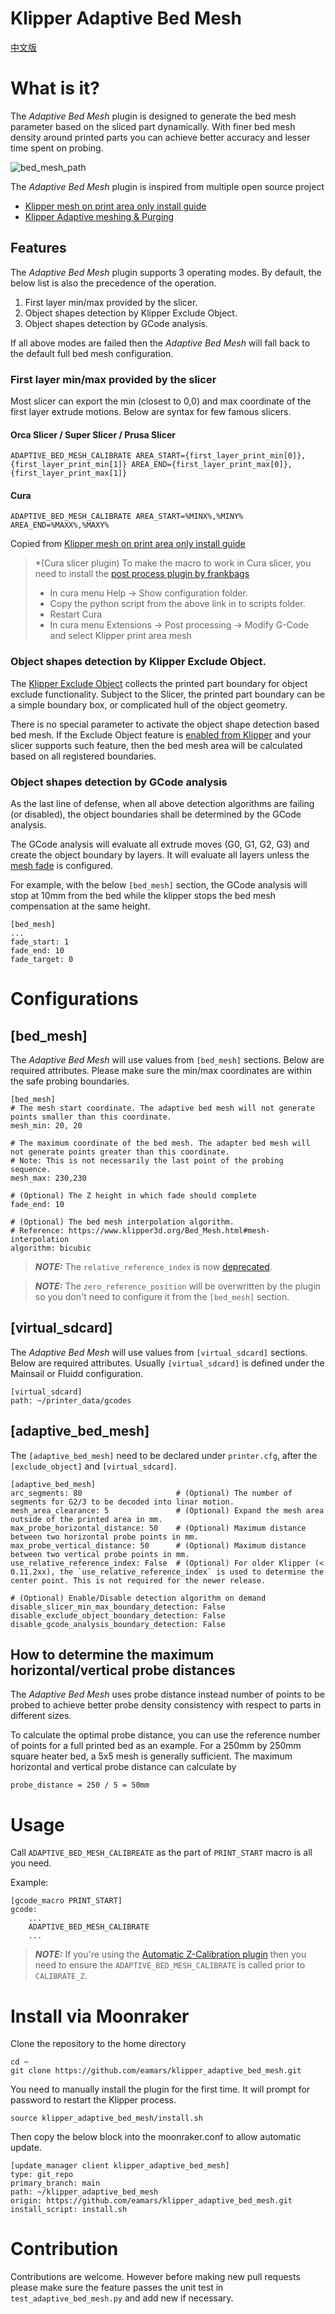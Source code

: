Klipper Adaptive Bed Mesh
===
[中文版](readme_zh_cn.md)

# What is it?
The *Adaptive Bed Mesh* plugin is designed to generate the bed mesh parameter based on the sliced part dynamically. 
With finer bed mesh density around printed parts you can achieve better accuracy and lesser time spent on probing.

![bed_mesh_path](resources/bed_mesh_path.png)

The *Adaptive Bed Mesh* plugin is inspired from multiple open source project
- [Klipper mesh on print area only install guide](https://gist.github.com/ChipCE/95fdbd3c2f3a064397f9610f915f7d02)
- [Klipper Adaptive meshing & Purging](https://github.com/kyleisah/Klipper-Adaptive-Meshing-Purging)

## Features
The *Adaptive Bed Mesh* plugin supports 3 operating modes. By default, the below list is also the precedence of the operation. 
1. First layer min/max provided by the slicer.
2. Object shapes detection by Klipper Exclude Object.
3. Object shapes detection by GCode analysis.

If all above modes are failed then the *Adaptive Bed Mesh* will fall back to the default full bed mesh configuration. 

### First layer min/max provided by the slicer
Most slicer can export the min (closest to 0,0) and max coordinate of the first layer extrude motions. 
Below are syntax for few famous slicers. 
#### Orca Slicer / Super Slicer / Prusa Slicer

    ADAPTIVE_BED_MESH_CALIBRATE AREA_START={first_layer_print_min[0]},{first_layer_print_min[1]} AREA_END={first_layer_print_max[0]},{first_layer_print_max[1]}

#### Cura

    ADAPTIVE_BED_MESH_CALIBRATE AREA_START=%MINX%,%MINY% AREA_END=%MAXX%,%MAXY%

Copied from [Klipper mesh on print area only install guide](https://gist.github.com/ChipCE/95fdbd3c2f3a064397f9610f915f7d02)
> *(Cura slicer plugin) To make the macro to work in Cura slicer, you need to install the [post process plugin by frankbags](https://raw.githubusercontent.com/ChipCE/Slicer-profile/master/cura-slicer/scripts/KlipperPrintArea.py)
> - In cura menu Help -> Show configuration folder. 
> - Copy the python script from the above link in to scripts folder. 
> - Restart Cura 
> - In cura menu Extensions -> Post processing -> Modify G-Code and select Klipper print area mesh

### Object shapes detection by Klipper Exclude Object.
The [Klipper Exclude Object](https://www.klipper3d.org/Exclude_Object.html) collects the printed part boundary for 
object exclude functionality. Subject to the Slicer, the printed part boundary can be a simple boundary box, or complicated
hull of the object geometry. 

There is no special parameter to activate the object shape detection based bed mesh. If the Exclude Object feature is [enabled from Klipper](https://www.klipper3d.org/Config_Reference.html#exclude_object)
and your slicer supports such feature, then the bed mesh area will be calculated based on all registered boundaries.

### Object shapes detection by GCode analysis
As the last line of defense, when all above detection algorithms are failing (or disabled), the object boundaries shall be 
determined by the GCode analysis.

The GCode analysis will evaluate all extrude moves (G0, G1, G2, G3) and create the object boundary by layers. It
will evaluate all layers unless the [mesh fade](https://www.klipper3d.org/Bed_Mesh.html#mesh-fade) is configured.

For example, with the below `[bed_mesh]` section, the GCode analysis will stop at 10mm from the bed while the klipper stops the 
bed mesh compensation at the same height. 

    [bed_mesh]
    ...
    fade_start: 1
    fade_end: 10
    fade_target: 0

# Configurations
## [bed_mesh]
The *Adaptive Bed Mesh* will use values from `[bed_mesh]` sections. Below are required attributes. Please make sure the min/max
coordinates are within the safe probing boundaries. 

    [bed_mesh]
    # The mesh start coordinate. The adaptive bed mesh will not generate points smaller than this coordinate.
    mesh_min: 20, 20

    # The maximum coordinate of the bed mesh. The adapter bed mesh will not generate points greater than this coordinate.
    # Note: This is not necessarily the last point of the probing sequence.  
    mesh_max: 230,230

    # (Optional) The Z height in which fade should complete
    fade_end: 10

    # (Optional) The bed mesh interpolation algorithm. 
    # Reference: https://www.klipper3d.org/Bed_Mesh.html#mesh-interpolation
    algorithm: bicubic

> **_NOTE:_**  The `relative_reference_index` is now [deprecated](https://www.klipper3d.org/Bed_Mesh.html#the-deprecated-relative_reference_index). 

> **_NOTE:_** The `zero_reference_position` will be overwritten by the plugin so you don't need to configure it from the `[bed_mesh]`
> section. 

## [virtual_sdcard]
The *Adaptive Bed Mesh* will use values from `[virtual_sdcard]` sections. Below are required attributes. Usually `[virtual_sdcard]` is 
defined under the Mainsail or Fluidd configuration. 
    
    [virtual_sdcard]
    path: ~/printer_data/gcodes

## [adaptive_bed_mesh]
The `[adaptive_bed_mesh]` need to be declared under `printer.cfg`, after the `[exclude_object]` and `[virtual_sdcard]`. 

    [adaptive_bed_mesh]
    arc_segments: 80                     # (Optional) The number of segments for G2/3 to be decoded into linar motion. 
    mesh_area_clearance: 5               # (Optional) Expand the mesh area outside of the printed area in mm. 
    max_probe_horizontal_distance: 50    # (Optional) Maximum distance between two horizontal probe points in mm. 
    max_probe_vertical_distance: 50      # (Optional) Maximum distance between two vertical probe points in mm.
    use_relative_reference_index: False  # (Optional) For older Klipper (< 0.11.2xx), the `use_relative_reference_index` is used to determine the center point. This is not required for the newer release.

    # (Optional) Enable/Disable detection algorithm on demand
    disable_slicer_min_max_boundary_detection: False
    disable_exclude_object_boundary_detection: False
    disable_gcode_analysis_boundary_detection: False


## How to determine the maximum horizontal/vertical probe distances
The *Adaptive Bed Mesh* uses probe distance instead number of points to be probed to achieve better probe density consistency
with respect to parts in different sizes. 

To calculate the optimal probe distance, you can use the reference number of points for a full printed bed as an example. 
For a 250mm by 250mm square heater bed, a 5x5 mesh is generally sufficient. The maximum horizontal and vertical probe distance
can calculate by

    probe_distance = 250 / 5 = 50mm

# Usage
Call `ADAPTIVE_BED_MESH_CALIBREATE` as the part of `PRINT_START` macro is all you need. 

Example: 

    [gcode_macro PRINT_START]
    gcode:
        ...
        ADAPTIVE_BED_MESH_CALIBRATE
        ...

> **_NOTE:_**  If you're using the [Automatic Z-Calibration plugin](https://github.com/protoloft/klipper_z_calibration)
> then you need to ensure the `ADAPTIVE_BED_MESH_CALIBRATE` is called prior to `CALIBRATE_Z`.


# Install via Moonraker
Clone the repository to the home directory

    cd ~
    git clone https://github.com/eamars/klipper_adaptive_bed_mesh.git

You need to manually install the plugin for the first time. It will prompt for password to restart the Klipper process. 
    
    source klipper_adaptive_bed_mesh/install.sh

Then copy the below block into the moonraker.conf to allow automatic update.

    [update_manager client klipper_adaptive_bed_mesh]
    type: git_repo
    primary_branch: main
    path: ~/klipper_adaptive_bed_mesh
    origin: https://github.com/eamars/klipper_adaptive_bed_mesh.git
    install_script: install.sh

# Contribution
Contributions are welcome. However before making new pull requests please make sure the feature passes
the unit test in `test_adaptive_bed_mesh.py` and add new if necessary. 
